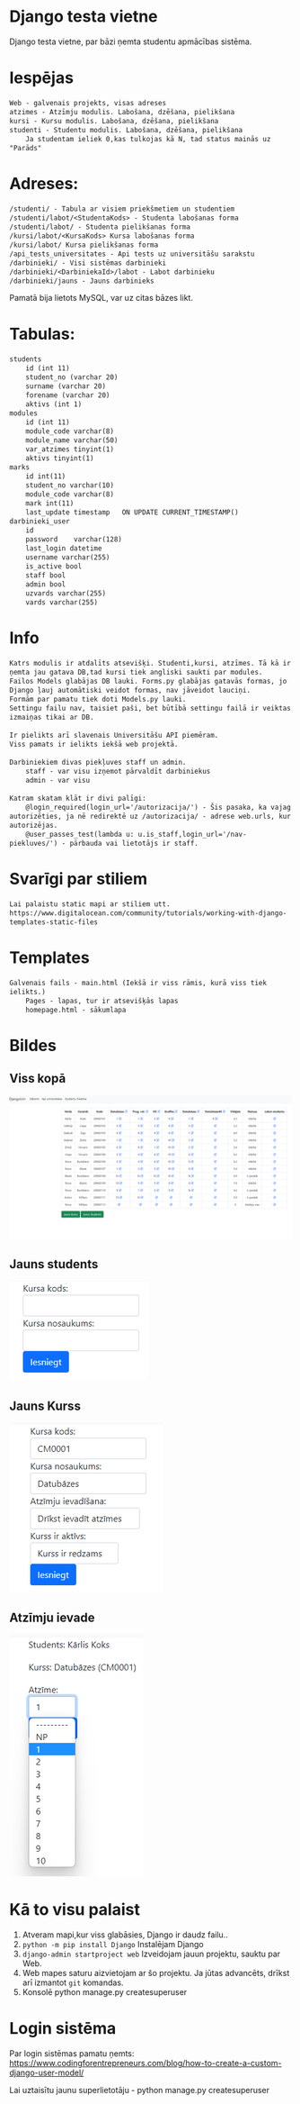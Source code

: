 # Django testa vietne
Django testa vietne, par bāzi ņemta studentu apmācības sistēma.

# Iespējas
    Web - galvenais projekts, visas adreses
    atzimes - Atzīmju modulis. Labošana, dzēšana, pielikšana
    kursi - Kursu modulis. Labošana, dzēšana, pielikšana
    studenti - Studentu modulis. Labošana, dzēšana, pielikšana
        Ja studentam ieliek 0,kas tulkojas kā N, tad status mainās uz "Parāds"
# Adreses: 
    /studenti/ - Tabula ar visiem priekšmetiem un studentiem
    /studenti/labot/<StudentaKods> - Studenta labošanas forma
    /studenti/labot/ - Studenta pielikšanas forma
    /kursi/labot/<KursaKods> Kursa labošanas forma
    /kursi/labot/ Kursa pielikšanas forma
    /api_tests_universitates - Api tests uz universitāšu sarakstu
    /darbinieki/ - Visi sistēmas darbinieki
    /darbinieki/<DarbiniekaId>/labot - Labot darbinieku
    /darbinieki/jauns - Jauns darbinieks


Pamatā bija lietots MySQL, var uz citas bāzes likt.
# Tabulas:
    students
        id (int 11)
        student_no (varchar 20)
        surname (varchar 20)
        forename (varchar 20)
        aktivs (int 1)
    modules
        id (int 11)
        module_code varchar(8)
        module_name varchar(50)
        var_atzimes tinyint(1)
        aktivs tinyint(1)
    marks
        id int(11)
        student_no varchar(10)
        module_code	varchar(8)	
        mark int(11)
        last_update timestamp	ON UPDATE CURRENT_TIMESTAMP()	
    darbinieki_user
        id
        password    varchar(128)
        last_login datetime
        username varchar(255)
        is_active bool
        staff bool
        admin bool
        uzvards varchar(255)
        vards varchar(255)
# Info 
    Katrs modulis ir atdalīts atsevišķi. Studenti,kursi, atzīmes. Tā kā ir ņemta jau gatava DB,tad kursi tiek angliski saukti par modules.
    Failos Models glabājas DB lauki. Forms.py glabājas gatavās formas, jo Django ļauj automātiski veidot formas, nav jāveidot lauciņi.
    Formām par pamatu tiek doti Models.py lauki.
    Settingu failu nav, taisiet paši, bet būtībā settingu failā ir veiktas izmaiņas tikai ar DB.

    Ir pielikts arī slavenais Universitāšu API piemēram.
    Viss pamats ir ielikts iekšā web projektā.

    Darbiniekiem divas piekļuves staff un admin.
        staff - var visu izņemot pārvaldīt darbiniekus
        admin - var visu

    Katram skatam klāt ir divi palīgi:
        @login_required(login_url='/autorizacija/') - Šis pasaka, ka vajag autorizēties, ja nē redirektē uz /autorizacija/ - adrese web.urls, kur autorizējas.
        @user_passes_test(lambda u: u.is_staff,login_url='/nav-piekluves/') - pārbauda vai lietotājs ir staff.
#   Svarīgi par stiliem 
    Lai palaistu static mapi ar stiliem utt. https://www.digitalocean.com/community/tutorials/working-with-django-templates-static-files

# Templates
    Galvenais fails - main.html (Iekšā ir viss rāmis, kurā viss tiek ielikts.)
        Pages - lapas, tur ir atsevišķās lapas
        homepage.html - sākumlapa

# Bildes
## Viss kopā
![Viss kopā](/static/img/showcase/viss_kopa.png "Title")
## Jauns students
![Jauns students](/static/img/showcase/jauns_students.png "Title")
## Jauns Kurss
![Jauns Kurss](/static/img/showcase/jauns_kurss.png "Title")
## Atzīmju ievade
![Jauns students](/static/img/showcase/labot_atzimi.png "Title")


# Kā to visu palaist

1. Atveram mapi,kur viss glabāsies, Django ir daudz failu..
2. `python -m pip install Django` Instalējam Django
3. `django-admin startproject web` Izveidojam jauun projektu, sauktu par Web.
4. Web mapes saturu aizvietojam ar šo projektu. Ja jūtas advancēts, drīkst arī izmantot `git` komandas.
5. Konsolē python manage.py createsuperuser

# Login sistēma

Par login sistēmas pamatu ņemts:  https://www.codingforentrepreneurs.com/blog/how-to-create-a-custom-django-user-model/

Lai uztaisītu jaunu superlietotāju - python manage.py createsuperuser


